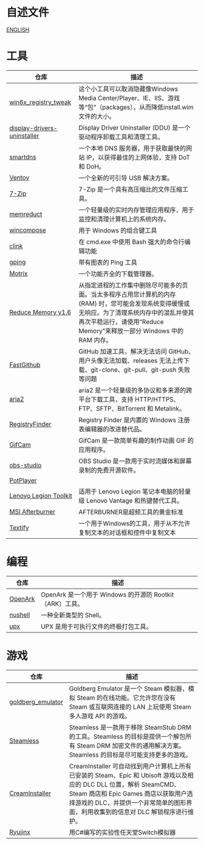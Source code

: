 # 自述文件

[ENGLISH](README.md)

工具
===

| 仓库                                                                                  | 描述                                                                                                                                                                                                                   |
| ------------------------------------------------------------------------------------- | ---------------------------------------------------------------------------------------------------------------------------------------------------------------------------------------------------------------------- |
| [win6x_registry_tweak](https://github.com/shiitake/win6x_registry_tweak)              | 这个小工具可以取消隐藏像Windows Media Center/Player、IE、IIS、游戏等“包”（packages），从而降低install.wim文件的大小。                                                                                                  |
| [display-drivers-uninstaller](https://github.com/Wagnard/display-drivers-uninstaller) | Display Driver Uninstaller (DDU) 是一个驱动程序卸载工具和清理工具。                                                                                                                                                    |
| [smartdns](https://github.com/pymumu/smartdns)                                        | 一个本地 DNS 服务器，用于获取最快的网站 IP，以获得最佳的上网体验，支持 DoT 和 DoH。                                                                                                                                    |
| [Ventoy](https://github.com/ventoy/Ventoy)                                            | 一个全新的可引导 USB 解决方案。                                                                                                                                                                                        |
| [7-Zip](https://7-zip.org/)                                                           | 7-Zip 是一个具有高压缩比的文件压缩工具。                                                                                                                                                                               | [GIMP](https://www.gimp.org/) | 免费且开源的图像编辑器 |
| [memreduct](https://github.com/henrypp/memreduct)                                     | 一个轻量级的实时内存管理应用程序，用于监控和清理计算机上的系统内存。                                                                                                                                                   |
| [wincompose](https://github.com/samhocevar/wincompose)                                | 用于 Windows 的组合键工具                                                                                                                                                                                              |
| [clink](https://github.com/chrisant996/clink)                                         | 在 cmd.exe 中使用 Bash 强大的命令行编辑功能                                                                                                                                                                            |
| [gping](https://github.com/orf/gping)                                                 | 带有图表的 Ping 工具                                                                                                                                                                                                   |
| [Motrix](https://github.com/agalwood/Motrix)                                          | 一个功能齐全的下载管理器。                                                                                                                                                                                             |
| [Reduce Memory v1.6](https://www.sordum.org/9197/reduce-memory-v1-6/)                 | 从指定进程的工作集中删除尽可能多的页面。当太多程序占用您计算机的内存 (RAM) 时，您可能会发现系统变得缓慢或无响应。为了清理系统内存中的混乱并使其再次平稳运行，请使用“Reduce Memory”来释放一部分 Windows 中的 RAM 内存。 |
| [FastGithub](https://github.com/dotnetcore/FastGithub)                                | GitHub 加速工具，解决无法访问 GitHub、用户头像无法加载、releases 无法上传下载、git-clone、git-pull、git-push 失败等问题                                                                                                |
| [aria2](https://github.com/aria2/aria2)                                               | aria2 是一个轻量级的多协议和多来源的跨平台下载工具，支持 HTTP/HTTPS、FTP、SFTP、BitTorrent 和 Metalink。                                                                                                               |
| [RegistryFinder](https://registry-finder.com/)                                        | Registry Finder 是内置的 Windows 注册表编辑器的改进替代品。                                                                                                                                                            |
| [GifCam](https://blog.bahraniapps.com/gifcam/)                                        | GifCam 是一款简单有趣的制作动画 GIF 的应用程序。                                                                                                                                                                       |
| [obs-studio](https://github.com/obsproject/obs-studio)                                | OBS Studio 是一款用于实时流媒体和屏幕录制的免费开源软件。                                                                                                                                                              |
| [PotPlayer](https://potplayer.daum.net/)                                              |                                                                                                                                                                                                                        |
| [Lenovo Legion Toolkit](https://github.com/BartoszCichecki/LenovoLegionToolkit)       | 适用于 Lenovo Legion 笔记本电脑的轻量级 Lenovo Vantage 和热键替代工具。                                                                                                                                                |
| [MSI Afterburner](https://www.msi.com/Landing/afterburner/graphics-cards)             | AFTERBURNER是超频工具的黄金标准                                                                                                                                                                                        |
| [Textify](https://github.com/m417z/Textify)                                           | 一个用于Windows的工具，用于从不允许复制文本的对话框和控件中复制文本                                                                                                                                                    |

编程
===


| 仓库                                            | 描述                                                     |
| ----------------------------------------------- | -------------------------------------------------------- |
| [OpenArk](https://github.com/BlackINT3/OpenArk) | OpenArk 是一个用于 Windows 的开源防 Rootkit（ARK）工具。 |
| [nushell](https://github.com/nushell/nushell)   | 一种全新类型的 Shell。                                   |
| [upx](https://github.com/upx/upx)               | UPX 是用于可执行文件的终极打包工具。                     |

游戏
===

| 仓库                                                                  | 描述                                                                                                                                                                                                                                               |
| --------------------------------------------------------------------- | -------------------------------------------------------------------------------------------------------------------------------------------------------------------------------------------------------------------------------------------------- |
| [goldberg_emulator](https://gitlab.com/Mr_Goldberg/goldberg_emulator) | Goldberg Emulator 是一个 Steam 模拟器，模拟 Steam 的在线功能。它允许您在没有 Steam 或互联网连接的 LAN 上玩使用 Steam 多人游戏 API 的游戏。                                                                                                         |
| [Steamless](https://github.com/atom0s/Steamless)                      | Steamless 是一款用于移除 SteamStub DRM 的工具。Steamless 的目标是提供一个解包所有 Steam DRM 加密文件的通用解决方案。Steamless 的目标是尽可能支持更多的游戏。                                                                                       |
| [CreamInstaller](https://github.com/pointfeev/CreamInstaller)         | CreamInstaller 可自动找到用户计算机上所有已安装的 Steam、Epic 和 Ubisoft 游戏以及相应的 DLC DLL 位置，解析 SteamCMD、Steam 商店和 Epic Games 商店以获取用户选择游戏的 DLC，并提供一个非常简单的图形界面，利用收集到的信息对 DLC 解锁程序进行维护。 |
| [Ryujinx](https://github.com/Ryujinx/Ryujinx)         | 用C#编写的实验性任天堂Switch模拟器 |
